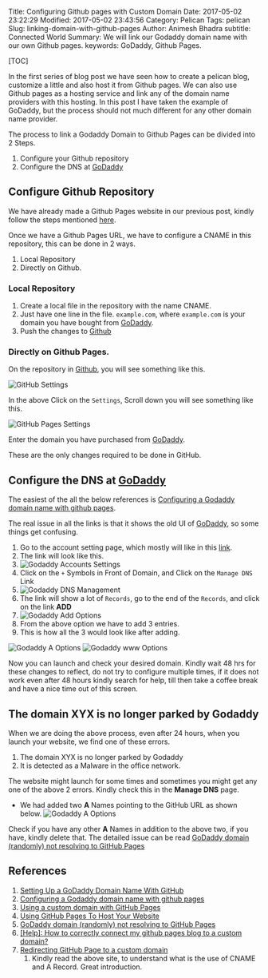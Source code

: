 Title: Configuring Github pages with Custom Domain
Date: 2017-05-02 23:22:29
Modified: 2017-05-02 23:43:56
Category: Pelican
Tags: pelican
Slug: linking-domain-with-github-pages
Author: Animesh Bhadra
subtitle: Connected World
Summary: We will link our Godaddy domain name with our own Github pages.
keywords: GoDaddy, Github Pages.

[TOC]

In the first series of blog post we have seen how to create a pelican blog, customize a little and also host it from Github pages. We can also use Github pages as a hosting service and link any of the domain name providers with this hosting. In this post I have taken the example of GoDaddy, but the process should not much different for any other domain name provider.

The process to link a Godaddy Domain to Github Pages can be divided into 2 Steps.

1. Configure your Github repository
2. Configure the DNS at [GoDaddy](https://in.godaddy.com/)

## Configure Github Repository ##

We have already made a Github Pages website in our previous post, kindly follow the steps mentioned [here]({filename}publishing-blog-github-pages.md).

Once we have a Github Pages URL, we have to configure a CNAME in this repository, this can be done in 2 ways.

1. Local Repository
2. Directly on Github.

### Local Repository ###

1. Create a local file in the repository with the name CNAME.
2. Just have one line in the file. `example.com`, where `example.com` is your domain you have bought from [GoDaddy](https://in.godaddy.com/).
3. Push the changes to [Github](https://github.com/)

### Directly on Github Pages. ###

On the repository in [Github](https://github.com/), you will see something like this.

![GitHub Settings]({filename}../images/launchSite/Settings.png "GitHub Setting")

In the above Click on the `Settings`, Scroll down you will see something like this.

![GitHub Pages Settings]({filename}../images/launchSite/gitHubPages.png "GitHub Pages Setting")

Enter the domain you have purchased from [GoDaddy](https://in.godaddy.com/).

These are the only changes required to be done in GitHub.


## Configure the DNS at [GoDaddy](https://in.godaddy.com/) ##

The easiest of the all the below references is [Configuring a Godaddy domain name with github pages](http://andrewsturges.com/blog/jekyll/tutorial/2014/11/06/github-and-godaddy.html).

The real issue in all the links is that it shows the old UI of [GoDaddy](https://in.godaddy.com/), so some things get confusing.

1. Go to the account setting page, which mostly will like in this [link](https://mya.godaddy.com/?pc=urlargs).
2. The link will look like this.
3. ![Godaddy Accounts Settings]({filename}../images/launchSite/accountSettingsGodaddy.png "Godaddy Accounts Settings")
4. Click on the `+` Symbols in Front of Domain, and Click on the `Manage DNS ` Link
5. ![Godaddy DNS Management]({filename}../images/launchSite/manageDNS.png "Godaddy DNS Management")
6. The link will show a lot of `Records`, go to the end of the `Records`, and click on the link **ADD**
7. ![Godaddy Add Options]({filename}../images/launchSite/AddOption.png "Godaddy Add Options")
8. From the above option we have to add 3 entries.
9. This is how all the 3 would look like after adding.

![Godaddy A Options]({filename}../images/launchSite/AOptions.png "Godaddy A Options")
![Godaddy www Options]({filename}../images/launchSite/wwwOption.png "Godaddy www Options")

Now you can launch and check your desired domain. Kindly wait 48 hrs for these changes to reflect, do not try to configure multiple times, if it does not work even after 48 hours kindly search for help, till then take a coffee break and have a nice time out of this screen.

## The domain XYX is no longer parked by Godaddy ##

When we are doing the above process, even after 24 hours, when you launch your website, we find one of these errors.

1. The domain XYX is no longer parked by Godaddy
2. It is detected as a Malware in the office network.

The website might launch for some times and sometimes you might get any one of the above 2 errors. Kindly check this in the **Manage DNS** page.

* We had added two **A** Names pointing to the GitHub URL as shown below.
![Godaddy A Options]({filename}../images/launchSite/AOptions.png "Godaddy A Options")

Check if you have any other **A** Names in addition to the above two, if you have, kindly delete that. The detailed issue can be read [GoDaddy domain (randomly) not resolving to GitHub Pages](https://serverfault.com/questions/743327/godaddy-domain-randomly-not-resolving-to-github-pages)


## References ##

1. [Setting Up a GoDaddy Domain Name With GitHub](http://www.mycowsworld.com/blog/2015/07/12/setting-up-a-godaddy-domain-name-with-github/)
2. [Configuring a Godaddy domain name with github pages](http://andrewsturges.com/blog/jekyll/tutorial/2014/11/06/github-and-godaddy.html)
3. [Using a custom domain with GitHub Pages](https://help.github.com/articles/using-a-custom-domain-with-github-pages/)
4. [Using GitHub Pages To Host Your Website](http://blog.teamtreehouse.com/using-github-pages-to-host-your-website)
5. [GoDaddy domain (randomly) not resolving to GitHub Pages](https://serverfault.com/questions/743327/godaddy-domain-randomly-not-resolving-to-github-pages)
6. [[Help]: How to correctly connect my github pages blog to a custom domain?](https://www.reddit.com/r/webdev/comments/653q6z/help_how_to_correctly_connect_my_github_pages/)
7. [Redirecting GitHub Page to a custom domain](https://ongspxm.github.io/blog/2016/08/github-custom-domain-godaddy/)
    1. Kindly read the above site, to understand what is the use of CNAME and A Record. Great introduction. 
